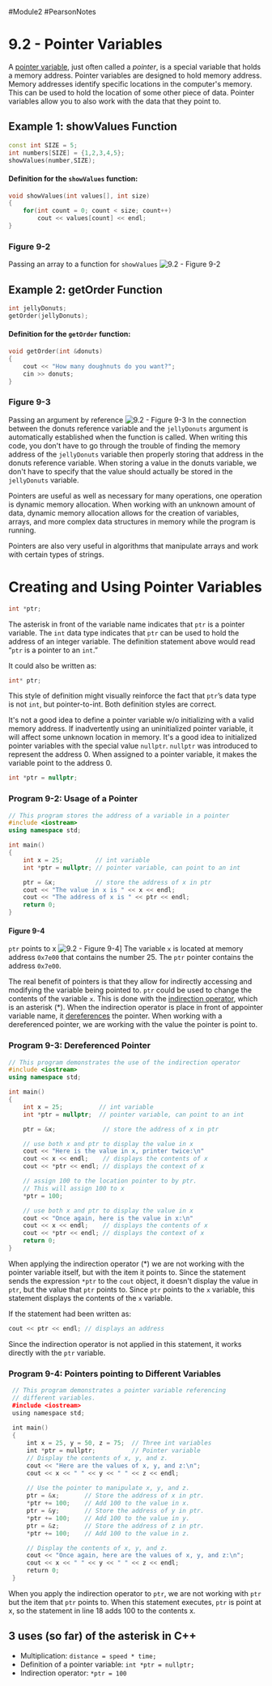 #Module2 #PearsonNotes 
# 9.2 - Pointer Variables
A <u>pointer variable</u>, just often called a *pointer*, is a special variable that holds a memory address. Pointer variables are designed to hold memory address.
Memory addresses identify specific locations in the computer's memory.
This can be used to hold the location of some other piece of data.
Pointer variables allow you to also work with the data that they point to.

## Example 1: showValues Function
```c++
const int SIZE = 5;
int numbers[SIZE] = {1,2,3,4,5};
showValues(number,SIZE);
```

#### Definition for the `showValues` function:
```c++
void showValues(int values[], int size)
{
	for(int count = 0; count < size; count++)
		cout << values[count] << endl;
}
```

### Figure 9-2
Passing an array to a function for `showValues` ![9.2 - Figure 9-2](9.2%20-%20Figure%209-2.png)

## Example 2: getOrder Function
```c++
int jellyDonuts;
getOrder(jellyDonuts);
```

#### Definition for the `getOrder` function:
```c++
void getOrder(int &donuts)
{
	cout << "How many doughnuts do you want?";
	cin >> donuts;
}
```

### Figure 9-3
Passing an argument by reference ![9.2 - Figure 9-3](9.2%20-%20Figure%209-3.png)
In the connection between the donuts reference variable and the `jellyDonuts` argument is automatically established when the function is called. When writing this code, you don't have to go through the trouble of finding the memory address of the `jellyDonuts`  variable then properly storing that address in the donuts reference variable.
When storing a value in the donuts variable, we don't have to specify that the value should actually be stored in the `jellyDonuts` variable.

Pointers are useful as well as necessary for many operations, one operation is dynamic memory allocation.
When working with an unknown amount of data, dynamic memory allocation allows for the creation of variables, arrays, and more complex data structures in memory while the program is running.

Pointers are also very useful in algorithms that manipulate arrays and work with certain types of strings.
# Creating and Using Pointer Variables
```c++
int *ptr;
```
The asterisk in front of the variable name indicates that `ptr` is a pointer variable. The `int` data type indicates that `ptr` can be used to hold the address of an integer variable. The definition statement above would read “`ptr` is a pointer to an `int`.”

It could also be written as:
```c++
int* ptr;
```
This style of definition might visually reinforce the fact that `ptr`’s data type is not `int`, but pointer-to-int. Both definition styles are correct.

It's not a good idea to define a pointer variable w/o initializing with a valid memory address. If inadvertently using an uninitialized pointer variable, it will affect some unknown location in memory. It's a good idea to initialized pointer variables with the special value `nullptr`.
`nullptr` was introduced to represent the address 0. When assigned to a pointer variable, it makes the variable point to the address 0.
```c++
int *ptr = nullptr;
```

### Program 9-2: Usage of a Pointer
```c++
// This program stores the address of a variable in a pointer
#include <iostream>
using namespace std;

int main()
{
	int x = 25;         // int variable
	int *ptr = nullptr; // pointer variable, can point to an int

	ptr = &x;           // store the address of x in ptr
	cout << "The value in x is " << x << endl;
	cout << "The address of x is " << ptr << endl;
	return 0;
}
```

#### Figure 9-4
`ptr` points to x 
![9.2 - Figure 9-4](9.2%20-%20Figure%209-4.png)]
The variable `x` is located at memory address `0x7e00` that contains the number 25.
The `ptr` pointer contains the address `0x7e00`.

The real benefit of pointers is that they allow for indirectly accessing and modifying the variable being pointed to. `ptr` could be used to change the contents of the variable `x`. This is done with the <u>indirection operator</u>, which is an asterisk (\*). 
When the indirection operator is place in front of appointer variable name, it <u>dereferences</u> the pointer. When working with a dereferenced pointer, we are working with the value the pointer is point to.
### Program 9-3: Dereferenced Pointer
```c++
// This program demonstrates the use of the indirection operator
#include <iostream>
using namespace std;

int main()
{
	int x = 25;          // int variable
	int *ptr = nullptr;  // pointer variable, can point to an int

	ptr = &x;             // store the address of x in ptr

	// use both x and ptr to display the value in x
	cout << "Here is the value in x, printer twice:\n"
	cout << x << endl;    // displays the contents of x
	cout << *ptr << endl; // displays the context of x

	// assign 100 to the location pointer to by ptr.
	// This will assign 100 to x
	*ptr = 100;

	// use both x and ptr to display the value in x
	cout << "Once again, here is the value in x:\n"
	cout << x << endl;    // displays the contents of x
	cout << *ptr << endl; // displays the context of x
	return 0;
}
```

When applying the indirection operator (\*) we are not working with the pointer variable itself, but with the item it points to. Since the statement sends the expression `*ptr` to the `cout` object, it doesn't display the value in `ptr`, but the value that `ptr` points to. Since `ptr` points to the `x` variable, this statement displays the contents of the `x` variable.

If the statement had been written as:
```c++
cout << ptr << endl; // displays an address
```
Since the indirection operator is not applied in this statement, it works directly with the `ptr` variable.
### Program 9-4: Pointers pointing to Different Variables
```c++
 // This program demonstrates a pointer variable referencing
 // different variables.
 #include <iostream>
 using namespace std;
 
 int main()
 {
     int x = 25, y = 50, z = 75;  // Three int variables
     int *ptr = nullptr;          // Pointer variable
     // Display the contents of x, y, and z.
     cout << "Here are the values of x, y, and z:\n";
     cout << x << " " << y << " " << z << endl;
     
     // Use the pointer to manipulate x, y, and z.
     ptr = &x;       // Store the address of x in ptr.
     *ptr += 100;    // Add 100 to the value in x.
     ptr = &y;       // Store the address of y in ptr.
     *ptr += 100;    // Add 100 to the value in y.
     ptr = &z;       // Store the address of z in ptr.
     *ptr += 100;    // Add 100 to the value in z.

     // Display the contents of x, y, and z.
     cout << "Once again, here are the values of x, y, and z:\n";
     cout << x << " " << y << " " << z << endl;
     return 0;
 }
```

When you apply the indirection operator to `ptr`, we are not working with `ptr` but the item that `ptr` points to. When this statement executes, `ptr` is point at x, so the statement in line 18 adds 100 to the contents x.

## 3 uses (so far) of the asterisk in C++
- Multiplication: `distance = speed * time;`
- Definition of a pointer variable: `int *ptr = nullptr;`
- Indirection operator: `*ptr = 100`